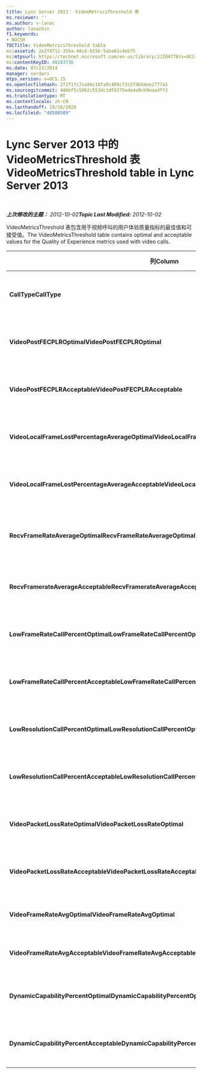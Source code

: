 ```yaml
---
title: Lync Server 2013： VideoMetricsThreshold 表
ms.reviewer: ''
ms.author: v-lanac
author: lanachin
f1.keywords:
- NOCSH
TOCTitle: VideoMetricsThreshold table
ms:assetid: 2e2f4711-35ba-48c6-b15b-5aba61c4eb75
ms:mtpsurl: https://technet.microsoft.com/en-us/library/JJ204778(v=OCS.15)
ms:contentKeyID: 48183736
ms.date: 07/23/2014
manager: serdars
mtps_version: v=OCS.15
ms.openlocfilehash: 2f1f1fc7ca86c10fa9c409c73c2f4b54ee2777a1
ms.sourcegitcommit: 4d6bf5c58b2c553dc1df8375ede4a9cb9eaadff2
ms.translationtype: MT
ms.contentlocale: zh-CN
ms.lasthandoff: 10/16/2020
ms.locfileid: "48508509"
---
```

# <a name="videometricsthreshold-table-in-lync-server-2013"></a><span data-ttu-id="5d3de-102">Lync Server 2013 中的 VideoMetricsThreshold 表</span><span class="sxs-lookup"><span data-stu-id="5d3de-102">VideoMetricsThreshold table in Lync Server 2013</span></span>

<div data-xmlns="http://www.w3.org/1999/xhtml">

<div class="topic" data-xmlns="http://www.w3.org/1999/xhtml" data-msxsl="urn:schemas-microsoft-com:xslt" data-cs="https://msdn.microsoft.com/">

<div data-asp="https://msdn2.microsoft.com/asp">



</div>

<div id="mainSection">

<div id="mainBody">

<span> </span>

<span data-ttu-id="5d3de-103">_**上次修改的主题：** 2012-10-02_</span><span class="sxs-lookup"><span data-stu-id="5d3de-103">_**Topic Last Modified:** 2012-10-02_</span></span>

<span data-ttu-id="5d3de-104">VideoMetricsThreshold 表包含用于视频呼叫的用户体验质量指标的最佳值和可接受值。</span><span class="sxs-lookup"><span data-stu-id="5d3de-104">The VideoMetricsThreshold table contains optimal and acceptable values for the Quality of Experience metrics used with video calls.</span></span>


<table>
<colgroup>
<col style="width: 25%" />
<col style="width: 25%" />
<col style="width: 25%" />
<col style="width: 25%" />
</colgroup>
<thead>
<tr class="header">
<th><span data-ttu-id="5d3de-105"><strong>列</strong></span><span class="sxs-lookup"><span data-stu-id="5d3de-105"><strong>Column</strong></span></span></th>
<th><span data-ttu-id="5d3de-106"><strong>数据类型</strong></span><span class="sxs-lookup"><span data-stu-id="5d3de-106"><strong>Data Type</strong></span></span></th>
<th><span data-ttu-id="5d3de-107"><strong>键/索引</strong></span><span class="sxs-lookup"><span data-stu-id="5d3de-107"><strong>Key/Index</strong></span></span></th>
<th><span data-ttu-id="5d3de-108"><strong>Details</strong></span><span class="sxs-lookup"><span data-stu-id="5d3de-108"><strong>Details</strong></span></span></th>
</tr>
</thead>
<tbody>
<tr class="odd">
<td><p><span data-ttu-id="5d3de-109"><strong>CallType</strong></span><span class="sxs-lookup"><span data-stu-id="5d3de-109"><strong>CallType</strong></span></span></p></td>
<td><p><span data-ttu-id="5d3de-110">int</span><span class="sxs-lookup"><span data-stu-id="5d3de-110">int</span></span></p></td>
<td><p><span data-ttu-id="5d3de-111">主</span><span class="sxs-lookup"><span data-stu-id="5d3de-111">Primary</span></span></p></td>
<td><p><span data-ttu-id="5d3de-112">发出的呼叫的类型。</span><span class="sxs-lookup"><span data-stu-id="5d3de-112">Type of call that was placed.</span></span></p></td>
</tr>
<tr class="even">
<td><p><span data-ttu-id="5d3de-113"><strong>VideoPostFECPLROptimal</strong></span><span class="sxs-lookup"><span data-stu-id="5d3de-113"><strong>VideoPostFECPLROptimal</strong></span></span></p></td>
<td><p><span data-ttu-id="5d3de-114">十进制 (5、2) </span><span class="sxs-lookup"><span data-stu-id="5d3de-114">decimal(5,2)</span></span></p></td>
<td></td>
<td><p><span data-ttu-id="5d3de-115">默认值为 0.05。</span><span class="sxs-lookup"><span data-stu-id="5d3de-115">The default value is 0.05.</span></span></p></td>
</tr>
<tr class="odd">
<td><p><span data-ttu-id="5d3de-116"><strong>VideoPostFECPLRAcceptable</strong></span><span class="sxs-lookup"><span data-stu-id="5d3de-116"><strong>VideoPostFECPLRAcceptable</strong></span></span></p></td>
<td><p><span data-ttu-id="5d3de-117">十进制 (5、2) </span><span class="sxs-lookup"><span data-stu-id="5d3de-117">decimal(5,2)</span></span></p></td>
<td></td>
<td><p><span data-ttu-id="5d3de-118">默认值为 0.10。</span><span class="sxs-lookup"><span data-stu-id="5d3de-118">The default value is 0.10.</span></span></p></td>
</tr>
<tr class="even">
<td><p><span data-ttu-id="5d3de-119"><strong>VideoLocalFrameLostPercentageAverageOptimal</strong></span><span class="sxs-lookup"><span data-stu-id="5d3de-119"><strong>VideoLocalFrameLostPercentageAverageOptimal</strong></span></span></p></td>
<td><p><span data-ttu-id="5d3de-120">十进制 (5、2) </span><span class="sxs-lookup"><span data-stu-id="5d3de-120">decimal(5,2)</span></span></p></td>
<td></td>
<td><p><span data-ttu-id="5d3de-121">默认值为 5.0。</span><span class="sxs-lookup"><span data-stu-id="5d3de-121">The default value is 5.0.</span></span></p></td>
</tr>
<tr class="odd">
<td><p><span data-ttu-id="5d3de-122"><strong>VideoLocalFrameLostPercentageAverageAcceptable</strong></span><span class="sxs-lookup"><span data-stu-id="5d3de-122"><strong>VideoLocalFrameLostPercentageAverageAcceptable</strong></span></span></p></td>
<td><p><span data-ttu-id="5d3de-123">十进制 (5、2) </span><span class="sxs-lookup"><span data-stu-id="5d3de-123">decimal(5,2)</span></span></p></td>
<td></td>
<td><p><span data-ttu-id="5d3de-124">默认值为 10.0。</span><span class="sxs-lookup"><span data-stu-id="5d3de-124">The default value is 10.0.</span></span></p></td>
</tr>
<tr class="even">
<td><p><span data-ttu-id="5d3de-125"><strong>RecvFrameRateAverageOptimal</strong></span><span class="sxs-lookup"><span data-stu-id="5d3de-125"><strong>RecvFrameRateAverageOptimal</strong></span></span></p></td>
<td><p><span data-ttu-id="5d3de-126">十进制 (9、4) </span><span class="sxs-lookup"><span data-stu-id="5d3de-126">decimal(9,4)</span></span></p></td>
<td></td>
<td><p><span data-ttu-id="5d3de-127">默认值为 12.0000。</span><span class="sxs-lookup"><span data-stu-id="5d3de-127">The default value is 12.0000.</span></span></p></td>
</tr>
<tr class="odd">
<td><p><span data-ttu-id="5d3de-128"><strong>RecvFramerateAverageAcceptable</strong></span><span class="sxs-lookup"><span data-stu-id="5d3de-128"><strong>RecvFramerateAverageAcceptable</strong></span></span></p></td>
<td><p><span data-ttu-id="5d3de-129">十进制 (9、4) </span><span class="sxs-lookup"><span data-stu-id="5d3de-129">decimal(9,4)</span></span></p></td>
<td></td>
<td><p><span data-ttu-id="5d3de-130">默认值为 7.0000。</span><span class="sxs-lookup"><span data-stu-id="5d3de-130">The default value is 7.0000.</span></span></p></td>
</tr>
<tr class="even">
<td><p><span data-ttu-id="5d3de-131"><strong>LowFrameRateCallPercentOptimal</strong></span><span class="sxs-lookup"><span data-stu-id="5d3de-131"><strong>LowFrameRateCallPercentOptimal</strong></span></span></p></td>
<td><p><span data-ttu-id="5d3de-132">十进制 (5、2) </span><span class="sxs-lookup"><span data-stu-id="5d3de-132">decimal(5,2)</span></span></p></td>
<td></td>
<td><p><span data-ttu-id="5d3de-133">默认值为 5.0。</span><span class="sxs-lookup"><span data-stu-id="5d3de-133">The default value is 5.0.</span></span></p></td>
</tr>
<tr class="odd">
<td><p><span data-ttu-id="5d3de-134"><strong>LowFrameRateCallPercentAcceptable</strong></span><span class="sxs-lookup"><span data-stu-id="5d3de-134"><strong>LowFrameRateCallPercentAcceptable</strong></span></span></p></td>
<td><p><span data-ttu-id="5d3de-135">十进制 (5、2) </span><span class="sxs-lookup"><span data-stu-id="5d3de-135">decimal(5,2)</span></span></p></td>
<td></td>
<td><p><span data-ttu-id="5d3de-136">默认值为 10.0。</span><span class="sxs-lookup"><span data-stu-id="5d3de-136">The default value is 10.0/</span></span></p></td>
</tr>
<tr class="even">
<td><p><span data-ttu-id="5d3de-137"><strong>LowResolutionCallPercentOptimal</strong></span><span class="sxs-lookup"><span data-stu-id="5d3de-137"><strong>LowResolutionCallPercentOptimal</strong></span></span></p></td>
<td><p><span data-ttu-id="5d3de-138">十进制 (5、2) </span><span class="sxs-lookup"><span data-stu-id="5d3de-138">decimal(5,2)</span></span></p></td>
<td></td>
<td><p><span data-ttu-id="5d3de-139">默认值为 5.0。</span><span class="sxs-lookup"><span data-stu-id="5d3de-139">The default value is 5.0.</span></span></p></td>
</tr>
<tr class="odd">
<td><p><span data-ttu-id="5d3de-140"><strong>LowResolutionCallPercentAcceptable</strong></span><span class="sxs-lookup"><span data-stu-id="5d3de-140"><strong>LowResolutionCallPercentAcceptable</strong></span></span></p></td>
<td><p><span data-ttu-id="5d3de-141">十进制 (5、2) </span><span class="sxs-lookup"><span data-stu-id="5d3de-141">decimal(5,2)</span></span></p></td>
<td></td>
<td><p><span data-ttu-id="5d3de-142">默认值为 10.0。</span><span class="sxs-lookup"><span data-stu-id="5d3de-142">The default value is 10.0.</span></span></p></td>
</tr>
<tr class="even">
<td><p><span data-ttu-id="5d3de-143"><strong>VideoPacketLossRateOptimal</strong></span><span class="sxs-lookup"><span data-stu-id="5d3de-143"><strong>VideoPacketLossRateOptimal</strong></span></span></p></td>
<td><p><span data-ttu-id="5d3de-144">foat</span><span class="sxs-lookup"><span data-stu-id="5d3de-144">foat</span></span></p></td>
<td></td>
<td><p><span data-ttu-id="5d3de-145">默认值为 0.05。</span><span class="sxs-lookup"><span data-stu-id="5d3de-145">The default value is 0.05.</span></span></p></td>
</tr>
<tr class="odd">
<td><p><span data-ttu-id="5d3de-146"><strong>VideoPacketLossRateAcceptable</strong></span><span class="sxs-lookup"><span data-stu-id="5d3de-146"><strong>VideoPacketLossRateAcceptable</strong></span></span></p></td>
<td><p><span data-ttu-id="5d3de-147">float</span><span class="sxs-lookup"><span data-stu-id="5d3de-147">float</span></span></p></td>
<td></td>
<td><p><span data-ttu-id="5d3de-148">默认值为 0.10。</span><span class="sxs-lookup"><span data-stu-id="5d3de-148">The default value is 0.10.</span></span></p></td>
</tr>
<tr class="even">
<td><p><span data-ttu-id="5d3de-149"><strong>VideoFrameRateAvgOptimal</strong></span><span class="sxs-lookup"><span data-stu-id="5d3de-149"><strong>VideoFrameRateAvgOptimal</strong></span></span></p></td>
<td><p><span data-ttu-id="5d3de-150">float</span><span class="sxs-lookup"><span data-stu-id="5d3de-150">float</span></span></p></td>
<td></td>
<td><p><span data-ttu-id="5d3de-151">默认值为 12。</span><span class="sxs-lookup"><span data-stu-id="5d3de-151">The default value is 12.</span></span></p></td>
</tr>
<tr class="odd">
<td><p><span data-ttu-id="5d3de-152"><strong>VideoFrameRateAvgAcceptable</strong></span><span class="sxs-lookup"><span data-stu-id="5d3de-152"><strong>VideoFrameRateAvgAcceptable</strong></span></span></p></td>
<td><p><span data-ttu-id="5d3de-153">float</span><span class="sxs-lookup"><span data-stu-id="5d3de-153">float</span></span></p></td>
<td></td>
<td><p><span data-ttu-id="5d3de-154">默认值为 7。</span><span class="sxs-lookup"><span data-stu-id="5d3de-154">The default value is 7.</span></span></p></td>
</tr>
<tr class="even">
<td><p><span data-ttu-id="5d3de-155"><strong>DynamicCapabilityPercentOptimal</strong></span><span class="sxs-lookup"><span data-stu-id="5d3de-155"><strong>DynamicCapabilityPercentOptimal</strong></span></span></p></td>
<td><p><span data-ttu-id="5d3de-156">十进制 (5、2) </span><span class="sxs-lookup"><span data-stu-id="5d3de-156">decimal(5,2)</span></span></p></td>
<td></td>
<td><p><span data-ttu-id="5d3de-157">默认值为 5.00。</span><span class="sxs-lookup"><span data-stu-id="5d3de-157">The default value is 5.00.</span></span></p></td>
</tr>
<tr class="odd">
<td><p><span data-ttu-id="5d3de-158"><strong>DynamicCapabilityPercentAcceptable</strong></span><span class="sxs-lookup"><span data-stu-id="5d3de-158"><strong>DynamicCapabilityPercentAcceptable</strong></span></span></p></td>
<td><p><span data-ttu-id="5d3de-159">十进制 (5、2) </span><span class="sxs-lookup"><span data-stu-id="5d3de-159">decimal(5,2)</span></span></p></td>
<td></td>
<td><p><span data-ttu-id="5d3de-160">默认值为 10.00。</span><span class="sxs-lookup"><span data-stu-id="5d3de-160">The default value is 10.00.</span></span></p></td>
</tr>
</tbody>
</table>


</div>

<span> </span>

</div>

</div>

</div>

